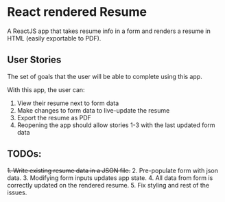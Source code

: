 # React rendered Resume

A ReactJS app that takes resume info in a form and renders a resume in HTML (easily exportable to PDF).

## User Stories

The set of goals that the user will be able to complete using this app.

With this app, the user can:

1. View their resume next to form data
2. Make changes to form data to live-update the resume
3. Export the resume as PDF
4. Reopening the app should allow stories 1-3 with the last updated form data

## TODOs:

~~1. Write existing resume data in a JSON file.~~
2. Pre-populate form with json data.
3. Modifying form inputs updates app state.
4. All data from form is correctly updated on the rendered resume.
5. Fix styling and rest of the issues.
